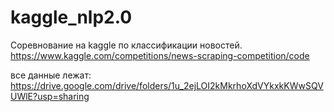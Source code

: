 # kaggle_nlp2.0

Соревнование на kaggle по классификации новостей.
https://www.kaggle.com/competitions/news-scraping-competition/code


все данные лежат:
https://drive.google.com/drive/folders/1u_2ejLOI2kMkrhoXdVYkxkKWwSQVUWlE?usp=sharing
